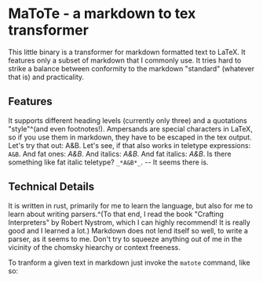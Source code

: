# MaToTe - a markdown to tex transformer

This little binary is a transformer for markdown formatted text to LaTeX. It
features only a subset of markdown that I commonly use. It tries hard to strike
a balance between conformity to the markdown "standard" (whatever that is) and
practicality.

## Features

It supports different heading levels (currently only three) and a quotations
"style"^(and even footnotes!). Ampersands are special characters in LaTeX, so if
you use them in markdown, they have to be escaped in the tex output. Let's try
that out: A&B. Let's see, if that also works in teletype expressions: `A&B`. And
fat ones: *A&B*. And italics: _A&B_. And fat italics: *_A&B_*. Is there
something like fat italic teletype? `_*A&B*_`. -- It seems there is.

## Technical Details

It is written in rust, primarily for me to learn the language, but also for me
to learn about writing parsers.^(To that end, I read the book "Crafting
Interpreters" by Robert Nystrom, which I can highly recommend! It is really good
and I learned a lot.) Markdown does not lend itself so well, to write a parser,
as it seems to me. Don't try to squeeze anything out of me in the vicinity of
the chomsky hiearchy or context freeness. 

To tranform a given text in markdown just invoke the `matote` command, like so:
